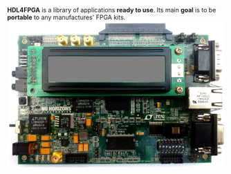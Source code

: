**HDL4FPGA** is a library of applications **ready to use**. Its main
**goal** is to be **portable** to any manufactures' FPGA kits.
![NU HORIZON EVAL Spartan 3A dsp](/doc/nuhs3adsp.jpg)
